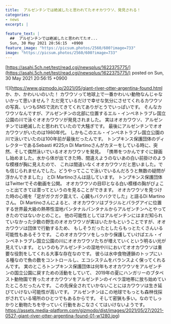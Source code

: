 ```yaml
---
title:  アルゼンチンでは絶滅したと思われてたオオカワウソ、発見される！  
categories:
- news
excerpt: |
  
feature_text: |
  ##  アルゼンチンでは絶滅したと思われてたオ...
  Sun, 30 May 2021 20:56:15  +0900
feature_image: "https://picsum.photos/2560/600?image=733"
image: "https://picsum.photos/2560/600?image=733"
---
```


[https://asahi.5ch.net/test/read.cgi/newsplus/1622375775/](https://asahi.5ch.net/test/read.cgi/newsplus/1622375775/)
posted on Sun, 30 May 2021 20:56:15  +0900

<!--more-->

![](https://www.gizmodo.jp/2021/05/giant-river-otter-argentina-found.html か、か、かわいいのいた！ カワウソって地球上で一番かわいい動物なんじゃないかって思いません？ ただ見ているだけで幸せな気分にさせてくれるカワウソの写真、いつもSNSで流れてきてくれてありがとうでいっぱいです。 そんなカワウソなんですが、アルゼンチンの北部に位置するエル・インペネトラブレ国立公園の川で泳ぐオオカワウソが発見されました。 実はオオカワウソ、アルゼンチンでは絶滅したと思われていたので大騒ぎです。 最後にアルゼンチンでオオカワウソがいたのは1980年代。 しかもこのエル・インペネトラブレ国立公園の川で泳いでいたのは100年前が最後だったんです。 トンプキンス保護団体のディレクターであるSebasti #225;n Di Martinoさんがカヌーをしている時に、突然、そして偶然泳いでいるオオカワウソを発見。 「携帯をつかんですぐに録画し始めました。水から体が出てきた時、間違えようのないあの白い前掛けのような模様が胸に見えたので、 これは間違いなくオオカワウソだと思いました。でも信じられませんでした。どうやってここで泳いでいるんだろうと無数の疑問が浮かんできました」 とDi Martinoさんは話しています。 トンプキンス保護団体はTwitterでその動画を公開。 オオカワウソの目印となる白い模様の胸がぴょこっと出てきては潜ってというのを見ることができます。 オオカワウソを見つけた時の心境を「足がガクガク震えて、心臓もバクバクでした」と語るDi Martinoさん。 Di Martinoさんによると、オオカワウソはブラジルとパラグアイに位置する世界最大級の熱帯性湿地パンタナルパンタナルからアルゼンチンへとやってきたのではないかとのこと。 他の可能性としてはアルゼンチンにはまだ知られていなかった少数の野生のオオカワウソが実はいたかもということですが、オオカワウソは団体で行動するため、 もしそうだったとしたらもっとたくさんいる可能性もあるそうです。 このオオカワウソをしっかり保護していけばエル・インペネトラブレ国立公園の川にオオカワウソたちが増えていくという明るい光が見えています。 というのもアルゼンチンの湿地や川においてオオカワウソは重要な役割をしてくれる大事な存在なのです。 彼らは水中食物連鎖のトップにいる種なので魚の数をコントロールし、エコシステムをバランスよく保ってくれるんです。 実のところトンプキンス保護団体は何年もオオカワウソをアルゼンチンの国立公園に戻すための活動をしていて、 2019年の夏にハンガリーのブタペスト動物園で育ったオオカワウソをアルゼンチンのイベラ湿地帯に放ち始めていたところだったんです。 この先保全されていかないことにはカワウソは生き延びていけない可能性が高いです。 アルゼンチンはこの地球でもっとも森林伐採がされている場所のひとつでもあるからです。 そして密猟も多い。なのでしっかりと動物たちを守っていく行動をおこなさくてはいけないようです。 https://assets.media-platform.com/gizmodo/dist/images/2021/05/27/2021-0527-giant-river-otter-argentina-found-01-w1280.jpg)
